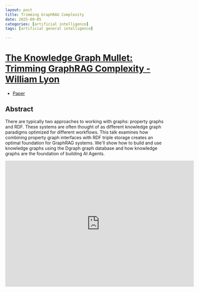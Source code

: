 ```yaml
---
layout: post
title: Trimming GraphRAG Complexity
date: 2025-09-05
categories: [artificial intelligence]
tags: [artificial general intelligence]

---
```


# [The Knowledge Graph Mullet: Trimming GraphRAG Complexity - William Lyon](https://www.youtube.com/watch?v=Av2BWdd0JWI)

* [Paper](https://dl.acm.org/doi/10.1145/3711115)


## Abstract

There are typically two approaches to working with graphs: property graphs and RDF. These systems are often thought of as different knowledge graph paradigms optimized for different workflows. This talk examines how combining property graph interfaces with RDF triple storage creates an optimal foundation for GraphRAG systems. We'll show how to build and use knowledge graphs using the Dgraph graph database and how knowledge graphs are the foundation of building AI Agents.


<iframe width="600" height="400" src="https://www.youtube.com/embed/tYCu_57jzL8?si=8QmsH93OqEiSQ6G6" title="YouTube video player" frameborder="0" allow="accelerometer; autoplay; clipboard-write; encrypted-media; gyroscope; picture-in-picture; web-share" referrerpolicy="strict-origin-when-cross-origin" allowfullscreen></iframe>